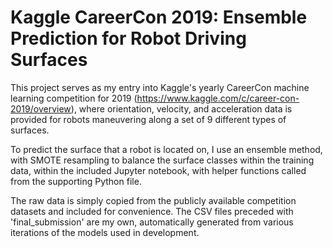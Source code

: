 # Kaggle CareerCon 2019: Ensemble Prediction for Robot Driving Surfaces
This project serves as my entry into Kaggle's yearly CareerCon machine learning competition for 2019 (https://www.kaggle.com/c/career-con-2019/overview), where orientation, velocity, and acceleration data is provided for robots maneuvering along a set of 9 different types of surfaces. 

To predict the surface that a robot is located on, I use an ensemble method, with SMOTE resampling to balance the surface classes within the training data, within the included Jupyter notebook, with helper functions called from the supporting Python file.

The raw data is simply copied from the publicly available competition datasets and included for convenience. The CSV files preceded with 'final_submission' are my own, automatically generated from various iterations of the models used in development.

